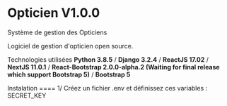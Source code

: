 # Opticien V1.0.0
Système de gestion des Opticiens

Logiciel de gestion d'opticien open source.


Technologies utilisées **Python 3.8.5** / **Django 3.2.4** / **ReactJS 17.02** / **NextJS 11.0.1** / **React-Bootstrap 2.0.0-alpha.2 (Waiting for final release which support Bootstrap 5)** / **Bootstrap 5**


Instalation ====
1/ Créez un fichier .env et définissez ces variables :
    SECRET_KEY

